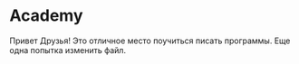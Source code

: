 # Academy
Привет Друзья!
Это отличное место поучиться писать программы.
Еще одна попытка изменить файл.
